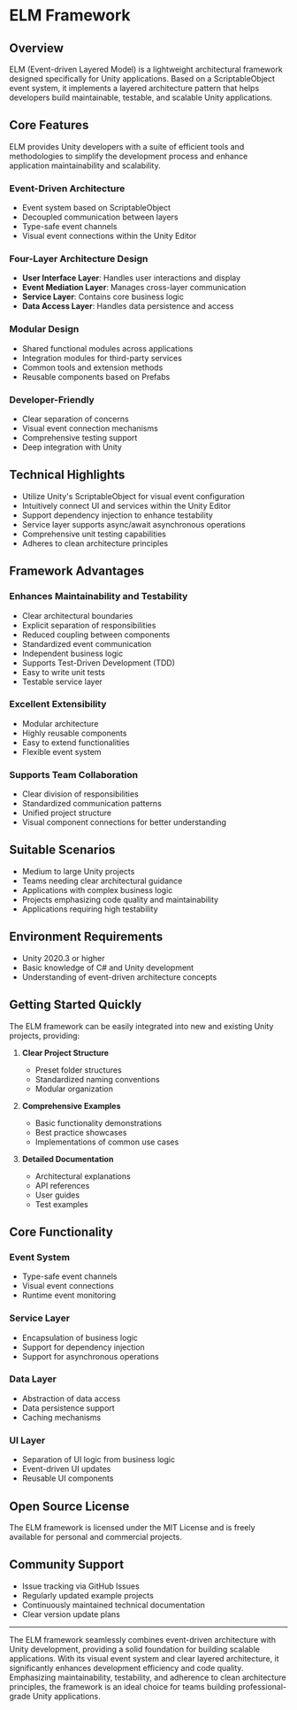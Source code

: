 # ELM Framework

## Overview

ELM (Event-driven Layered Model) is a lightweight architectural framework designed specifically for Unity applications. Based on a ScriptableObject event system, it implements a layered architecture pattern that helps developers build maintainable, testable, and scalable Unity applications.

## Core Features

ELM provides Unity developers with a suite of efficient tools and methodologies to simplify the development process and enhance application maintainability and scalability.

### Event-Driven Architecture

- Event system based on ScriptableObject
- Decoupled communication between layers
- Type-safe event channels
- Visual event connections within the Unity Editor

### Four-Layer Architecture Design

- **User Interface Layer**: Handles user interactions and display
- **Event Mediation Layer**: Manages cross-layer communication
- **Service Layer**: Contains core business logic
- **Data Access Layer**: Handles data persistence and access

### Modular Design

- Shared functional modules across applications
- Integration modules for third-party services
- Common tools and extension methods
- Reusable components based on Prefabs

### Developer-Friendly

- Clear separation of concerns
- Visual event connection mechanisms
- Comprehensive testing support
- Deep integration with Unity

## Technical Highlights

- Utilize Unity's ScriptableObject for visual event configuration
- Intuitively connect UI and services within the Unity Editor
- Support dependency injection to enhance testability
- Service layer supports async/await asynchronous operations
- Comprehensive unit testing capabilities
- Adheres to clean architecture principles

## Framework Advantages

### Enhances Maintainability and Testability

- Clear architectural boundaries
- Explicit separation of responsibilities
- Reduced coupling between components
- Standardized event communication
- Independent business logic
- Supports Test-Driven Development (TDD)
- Easy to write unit tests
- Testable service layer

### Excellent Extensibility

- Modular architecture
- Highly reusable components
- Easy to extend functionalities
- Flexible event system

### Supports Team Collaboration

- Clear division of responsibilities
- Standardized communication patterns
- Unified project structure
- Visual component connections for better understanding

## Suitable Scenarios

- Medium to large Unity projects
- Teams needing clear architectural guidance
- Applications with complex business logic
- Projects emphasizing code quality and maintainability
- Applications requiring high testability

## Environment Requirements

- Unity 2020.3 or higher
- Basic knowledge of C# and Unity development
- Understanding of event-driven architecture concepts

## Getting Started Quickly

The ELM framework can be easily integrated into new and existing Unity projects, providing:

1. **Clear Project Structure**
   - Preset folder structures
   - Standardized naming conventions
   - Modular organization

2. **Comprehensive Examples**
   - Basic functionality demonstrations
   - Best practice showcases
   - Implementations of common use cases

3. **Detailed Documentation**
   - Architectural explanations
   - API references
   - User guides
   - Test examples

## Core Functionality

### Event System

- Type-safe event channels
- Visual event connections
- Runtime event monitoring

### Service Layer

- Encapsulation of business logic
- Support for dependency injection
- Support for asynchronous operations

### Data Layer

- Abstraction of data access
- Data persistence support
- Caching mechanisms

### UI Layer

- Separation of UI logic from business logic
- Event-driven UI updates
- Reusable UI components

## Open Source License

The ELM framework is licensed under the MIT License and is freely available for personal and commercial projects.

## Community Support

- Issue tracking via GitHub Issues
- Regularly updated example projects
- Continuously maintained technical documentation
- Clear version update plans

---

The ELM framework seamlessly combines event-driven architecture with Unity development, providing a solid foundation for building scalable applications. With its visual event system and clear layered architecture, it significantly enhances development efficiency and code quality. Emphasizing maintainability, testability, and adherence to clean architecture principles, the framework is an ideal choice for teams building professional-grade Unity applications.

